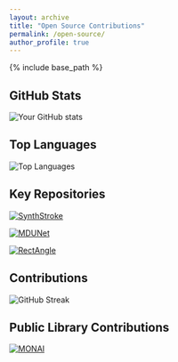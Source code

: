 ```yaml
---
layout: archive
title: "Open Source Contributions"
permalink: /open-source/
author_profile: true
---
```


{% include base_path %}

## GitHub Stats

![Your GitHub stats](https://github-readme-stats.vercel.app/api?username=liamchalcroft&show_icons=true&theme=radical)

## Top Languages

![Top Languages](https://github-readme-stats.vercel.app/api/top-langs/?username=liamchalcroft&layout=compact&theme=radical)

## Key Repositories

[![SynthStroke](https://github-readme-stats.vercel.app/api/pin/?username=liamchalcroft&repo=SynthStroke&theme=radical)](https://github.com/liamchalcroft/SynthStroke)

[![MDUNet](https://github-readme-stats.vercel.app/api/pin/?username=liamchalcroft&repo=MDUNet&theme=radical)](https://github.com/liamchalcroft/MDUNet)

[![RectAngle](https://github-readme-stats.vercel.app/api/pin/?username=liamchalcroft&repo=RectAngle&theme=radical)](https://github.com/liamchalcroft/RectAngle)

## Contributions

![GitHub Streak](https://github-readme-streak-stats.herokuapp.com/?user=liamchalcroft&theme=radical)

## Public Library Contributions

[![MONAI](https://github-readme-stats.vercel.app/api/pin/?username=Project-MONAI&repo=MONAI&theme=radical)](https://github.com/Project-MONAI/MONAI)
